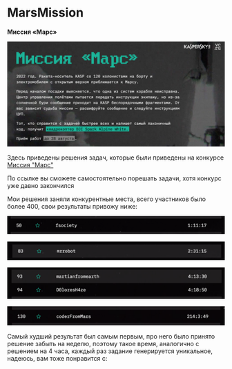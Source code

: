 # MarsMission
**Миссия «Марс»**

![alt tag](missionMarsMain.png)


Здесь приведены решения задач, которые были приведены на конкурсе [Миссия "Марс"](https://vc.ru/mars) 

По ссылке вы сможете самостоятельно порешать задачи, хотя конкурс уже давно закончился

Мои решения заняли конкурентные места, всего участников было более 400, свои результаты привожу ниже:

![alt tag](fsociety.png)

![alt tag](mrrobot.png)

![alt tag](martiandolores.png)

![alt tag](coderfrommars.png)

Самый худший результат был самым первым, про него было принято решение забыть на неделю, поэтому такое время, аналогично с решением на 4 часа, каждый раз задание генерируется уникальное, надеюсь, вам тоже понравится с:
